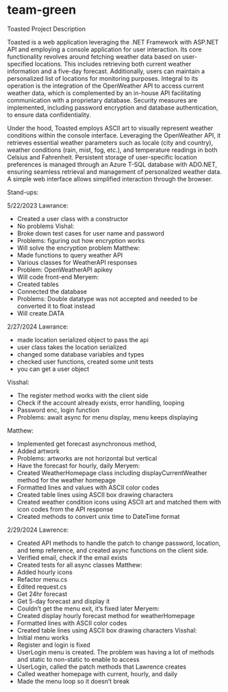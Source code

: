 # team-green

Toasted Project Description

Toasted is a web application leveraging the .NET Framework with ASP.NET API and employing a console application for user interaction. Its core functionality revolves around fetching weather data based on user-specified locations. This includes retrieving both current weather information and a five-day forecast. Additionally, users can maintain a personalized list of locations for monitoring purposes. Integral to its operation is the integration of the OpenWeather API to access current weather data, which is complemented by an in-house API facilitating communication with a proprietary database. Security measures are implemented, including password encryption and database authentication, to ensure data confidentiality.

Under the hood, Toasted employs ASCII art to visually represent weather conditions within the console interface. Leveraging the OpenWeather API, it retrieves essential weather parameters such as locale (city and country), weather conditions (rain, mist, fog, etc.), and temperature readings in both Celsius and Fahrenheit. Persistent storage of user-specific location preferences is managed through an Azure T-SQL database with ADO.NET, ensuring seamless retrieval and management of personalized weather data. A simple web interface allows simplified interaction through the browser.

Stand-ups:

5/22/2023
Lawrance: 
- Created a user class with a constructor 
- No problems
Vishal:
- Broke down test cases for user name and password
- Problems: figuring out how encryption works 
- Will solve the encryption problem
Matthew:
- Made functions to query weather API
- Various classes for WeatherAPI responses
- Problem: OpenWeatherAPI apikey
- Will code front-end
Meryem: 
- Created tables 
- Connected the database 
- Problems: Double datatype was not accepted and needed to be converted it to float instead
- Will create.DATA 

2/27/2024
Lawrance:
- made location serialized object to pass the api
- user class takes the location serialized
- changed some database variables and types
- checked user functions, created some unit tests
- you can get a user object 

Visshal:
- The register method works with the client side
- Check if the account already exists, error handling, looping
- Password enc, login function
- Problems: await async for menu display, menu keeps displaying

Matthew:
- Implemented get forecast asynchronous method, 
- Added artwork
- Problems: artworks are not horizontal but vertical
- Have the forecast for hourly, daily
Meryem:
- Created  WeatherHomepage class including displayCurrentWeather method for the weather homepage
- Formatted lines and values with ASCII color codes
- Created table lines using ASCII box drawing characters
- Created weather condition icons using ASCII art and matched them with icon codes from the API response
- Created methods to convert unix time to DateTime format

2/29/2024
Lawrence:
- Created API methods to handle the patch to change password, location, and temp reference, and created async functions on the client side.
- Verified email, check if the email exists
- Created tests for all async classes
Matthew:
- Added hourly icons
- Refactor menu.cs
- Edited request.cs
- Get 24hr forecast
- Get 5-day forecast and display it
- Couldn’t get the menu exit, it’s fixed later
Meryem:
- Created display hourly forecast method for weatherHomepage
- Formatted lines with ASCII color codes
- Created table lines using ASCII box drawing characters
Visshal:
- Initial menu works
- Register and login is fixed
- UserLogin menu is created. The problem was having a lot of methods and static to non-static to enable to access
- UserLogin, called the patch methods that Lawrence creates
- Called weather homepage with current, hourly, and daily
- Made the menu loop so it doesn’t break


